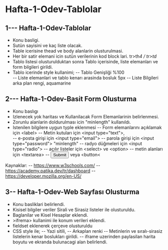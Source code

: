 ﻿# Hafta-1-Odev-Tablolar

## 1--- Hafta-1-Odev-Tablolar

* Konu basligi.
* Sutün sayisini ve kaç liste olacak.
* Table icerisine thead ve body alanlarin olusturulmasi.
* Her bir satir elemani icin sutün verilerinin kod block lari. tr>th*4  / tr>td*
* Tablo listesi olusturulduktan sonra Tablo içerisinde, liste elemanları ve form bilgileri girildi.
* Tablo icerinde style kullanimi; 
    -- Tablo Genişliği %100    
    -- Liste elemanlari ve tablo kenarı arasinda bosluk 5px
    -- Liste Bilgileri arka plan rengi, aquamarine


## 2--- Hafta-1-Odev-Basit Form Olusturma

* Konu baslıgı
* Izlenecek yok haritası ve Kullanilacak Form Elemanlarinin belirlenmesi.
* Zorunlu alanlarin doldurulması icin "minlength" kullanıldı.
* Istenilen bilgilere uygun typle eklenmesi
    --  Form elemanlarını açıklamak için &lt;label&gt;
    --  Metin kutuları için &lt;input type="text"&gt;,  
    --  e-posta girişi için &lt;input type="email"&gt;
    --  parola girişi için &lt;input type="password"&gt; "minlength" 
    --  radyo düğmeleri için &lt;input type="radio"&gt;
    --  açılır listeler için &lt;select> ve <option&gt;
    --  metin alanları için &lt;textarea&gt;
    --  <input type="submit"> veya &lt;button&lt;

Kaynaklar:
--  https://www.w3schools.com/
--  https://academy.patika.dev/tr/dashboard
--  https://developer.mozilla.org/en-US/

## 3-- Hafta-1-Odev-Web Sayfası Olusturma

*   Konu basliklari belirlendi.
*   Kisisel bilgiler veriler Sirali ve Sirasiz listeler ile olusturuldu.
*   Baglanilar ve Kisel Hesaplar eklendi.
*   &gt;ifrema&gt; kullanimi ile konum verileri eklendi.
*   fieldset eklenerek çerçeve olusturuldu
*   CSS style ile; 
    --  Yazi sitili, 
    --  Arkaplan renki
    --  Metinlerin ve sıralı-sirasiz listelerin kenar boslukları girildi.
    --  iframe uzerinden paylasilan harita boyutu ve ekranda bulunacagi alan belirlendi.
